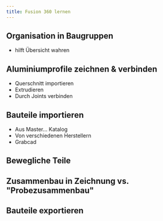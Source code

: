 ```yaml
---
title: Fusion 360 lernen
---
```


## Organisation in Baugruppen

* hilft Übersicht wahren

## Aluminiumprofile zeichnen & verbinden

* Querschnitt importieren
* Extrudieren
* Durch Joints verbinden

## Bauteile importieren

* Aus Master... Katalog
* Von verschiedenen Herstellern
* Grabcad

## Bewegliche Teile

## Zusammenbau in Zeichnung vs. "Probezusammenbau"

## Bauteile exportieren
